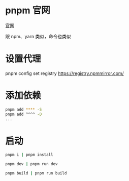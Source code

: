 # pnpm 官网

[官网](https://www.pnpm.cn/installation)

跟 npm、yarn 类似，命令也类似

# 设置代理

pnpm config set registry https://registry.npmmirror.com/

# 添加依赖

```bash
pnpm add **** -S
pnpm add ^^^^ -D
...
```

# 启动

```bash
pnpm i | pnpm install

pnpm dev | pnpm run dev

pnpm build | pnpm run build
```
